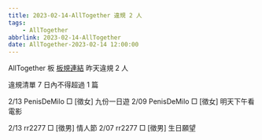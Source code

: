 ```yaml
---
title: 2023-02-14-AllTogether 違規 2 人
tags:
    - AllTogether
abbrlink: 2023-02-14-AllTogether
date: AllTogether-2023-02-14 12:00:00
---
```

AllTogether 板 [板規連結](https://www.ptt.cc/bbs/AllTogether/M.1643211430.A.5FB.html)
昨天違規 2 人
<!-- more -->

違規清單
7 日內不得超過 1 篇

2/13 PenisDeMilo □ [徵女] 九份一日遊
2/09 PenisDeMilo □ [徵女] 明天下午看電影

2/13 rr2277 □ [徵男] 情人節
2/07 rr2277 □ [徵男] 生日願望